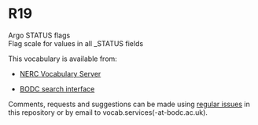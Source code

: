 # R19
Argo STATUS flags  
Flag scale for values in all _STATUS fields

This vocabulary is available from:

* [NERC Vocabulary Server](http://vocab.nerc.ac.uk/collection/R19/current/)

* [BODC search interface](https://www.bodc.ac.uk/resources/vocabularies/vocabulary_search/R19/)

Comments, requests and suggestions can be made using [regular issues](https://github.com/nvs-vocabs/R19/issues/new) in this repository or by email to vocab.services(-at-bodc.ac.uk).
